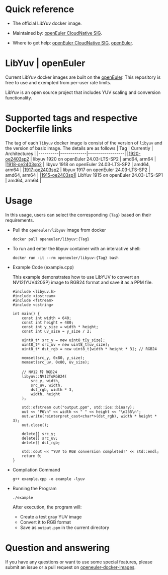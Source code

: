# Quick reference

- The official LibYuv docker image.

- Maintained by: [openEuler CloudNative SIG](https://gitee.com/openeuler/cloudnative).

- Where to get help: [openEuler CloudNative SIG](https://gitee.com/openeuler/cloudnative), [openEuler](https://gitee.com/openeuler/community).

# LibYuv | openEuler
Current LibYuv docker images are built on the [openEuler](https://repo.openeuler.org/). This repository is free to use and exempted from per-user rate limits.

LibYuv is an open source project that includes YUV scaling and conversion functionality.

# Supported tags and respective Dockerfile links
The tag of each `libyuv` docker image is consist of the version of `libyuv` and the version of basic image. The details are as follows
|    Tag   |  Currently  |   Architectures  |
|----------|-------------|------------------|
|[1920-oe2403sp2](https://gitee.com/openeuler/openeuler-docker-images/blob/master/Others/libyuv/1920/24.03-lts-sp2/Dockerfile) | libyuv 1920 on openEuler 24.03-LTS-SP2 | amd64, arm64 |
|[1918-oe2403sp2](https://gitee.com/openeuler/openeuler-docker-images/blob/master/Others/libyuv/1918/24.03-lts-sp2/Dockerfile) | libyuv 1918 on openEuler 24.03-LTS-SP2 | amd64, arm64 |
|[1917-oe2403sp2](https://gitee.com/openeuler/openeuler-docker-images/blob/master/Others/libyuv/1917/24.03-lts-sp2/Dockerfile) | libyuv 1917 on openEuler 24.03-LTS-SP2 | amd64, arm64 |
|[1915-oe2403sp1](https://gitee.com/openeuler/openeuler-docker-images/blob/master/Others/libyuv/1915/24.03-lts-sp1/Dockerfile)| LibYuv 1915 on openEuler 24.03-LTS-SP1 | amd64, arm64 |

# Usage
In this usage, users can select the corresponding `{Tag}` based on their requirements.

- Pull the `openeuler/libyuv` image from docker

	```
	docker pull openeuler/libyuv:{Tag}
	```

- To run and enter the libyuv container with an interactive shell:

	```
	docker run -it --rm openeuler/libyuv:{Tag} bash
	```
 
- Example Code (example.cpp)
    
    This example demonstrates how to use LibYUV to convert an NV12(YUV420SP) image to RGB24 format and save it as a PPM file.

    ```
	#include <libyuv.h>
    #include <iostream>
    #include <fstream>
    #include <cstring>
    
    int main() {
        const int width = 640;
        const int height = 480;
        const int y_size = width * height;
        const int uv_size = y_size / 2;
        
        uint8_t* src_y = new uint8_t[y_size];
        uint8_t* src_uv = new uint8_t[uv_size];
        uint8_t* dst_rgb = new uint8_t[width * height * 3]; // RGB24
        
        memset(src_y, 0x80, y_size);
        memset(src_uv, 0x80, uv_size);
        
        // NV12 转 RGB24
        libyuv::NV12ToRGB24(
            src_y, width,
            src_uv, width,
            dst_rgb, width * 3,
            width, height
        );
        
        std::ofstream out("output.ppm", std::ios::binary);
        out << "P6\n" << width << " " << height << "\n255\n";
        out.write(reinterpret_cast<char*>(dst_rgb), width * height * 3);
        out.close();
  
        delete[] src_y;
        delete[] src_uv;
        delete[] dst_rgb;
        
        std::cout << "YUV to RGB conversion completed!" << std::endl;
        return 0;
    }
    ```
  
- Compilation Command

    ```
    g++ example.cpp -o example -lyuv
	```
    
- Running the Program

    ```
    ./example
    ```
    After execution, the program will:
    * Create a test gray YUV image
    * Convert it to RGB format
    * Save as `output.ppm` in the current directory
 
# Question and answering
If you have any questions or want to use some special features, please submit an issue or a pull request on [openeuler-docker-images](https://gitee.com/openeuler/openeuler-docker-images).